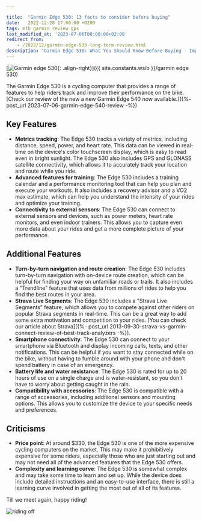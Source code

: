 ```yaml
---

title:  "Garmin Edge 530: 13 facts to consider before buying"
date:   2022-12-28 17:00:00 +0200
tags: mtb garmin review gps
last_modified_at: '2023-07-06T00:00:00+02:00'
redirect_from:
    - /2022/12/garmin-edge-530-long-term-review.html
description: "Garmin Edge 530: What You Should Know Before Buying - Important facts and considerations to keep in mind when purchasing the Garmin Edge 530 cycling computer."
---
```


[![Garmin edge 530](https://i.imgur.com/lOxfl7fm.jpg){: .align-right}]({{ site.constants.wsib }}/garmin edge 530)

The Garmin Edge 530 is a cycling computer that provides a range of features to help riders track and improve their performance on the bike. [Check our review of the new a new Garmin Edge 540 now available.]({%- post_url 2023-07-06-garmin-edge-540-review -%})

Key Features
------------

- **Metrics tracking**: The Edge 530 tracks a variety of metrics, including distance, speed, power, and heart rate. This data can be viewed in real-time on the device's color touchscreen display, which is easy to read even in bright sunlight. The Edge 530 also includes GPS and GLONASS satellite connectivity, which allows it to accurately track your location and route while you ride.
- **Advanced features for training**: The Edge 530 includes a training calendar and a performance monitoring tool that can help you plan and execute your workouts. It also includes a recovery advisor and a VO2 max estimate, which can help you understand the intensity of your rides and optimize your training.
- **Connectivity to external sensors**: The Edge 530 can connect to external sensors and devices, such as power meters, heart rate monitors, and even indoor trainers. This allows you to capture even more data about your rides and get a more complete picture of your performance.

Additional Features
-------------------

- **Turn-by-turn navigation and route creation**: The Edge 530 includes turn-by-turn navigation with on-device route creation, which can be helpful for finding your way on unfamiliar roads or trails. It also includes a "Trendline" feature that uses data from millions of rides to help you find the best routes in your area.
- **Strava Live Segments**: The Edge 530 includes a "Strava Live Segments" feature, which allows you to compete against other riders on popular Strava segments in real-time. This can be a great way to add some extra motivation and competition to your rides. [You can check our article about Strava]({%- post_url 2013-09-30-strava-vs-garmin-connect-review-of-best-track-analyzers -%}).
- **Smartphone connectivity**: The Edge 530 can connect to your smartphone via Bluetooth and display incoming calls, texts, and other notifications. This can be helpful if you want to stay connected while on the bike, without having to fumble around with your phone and don't spend battery in case of an emergency.
- **Battery life and water resistance**: The Edge 530 is rated for up to 20 hours of use on a single charge and is water-resistant, so you don't have to worry about getting caught in the rain.
- **Compatibility with accessories**: The Edge 530 is compatible with a range of accessories, including additional sensors and mounting options. This allows you to customize the device to your specific needs and preferences.

Criticisms
----------

- **Price point**: At around $330, the Edge 530 is one of the more expensive cycling computers on the market. This may make it prohibitively expensive for some riders, especially those who are just starting out and may not need all of the advanced features that the Edge 530 offers.
- **Complexity and learning curve**: The Edge 530 is somewhat complex and may take some time to learn and set up. While the device does include detailed instructions and an easy-to-use interface, there is still a learning curve involved in getting the most out of all of its features.

Till we meet again, happy riding!

![riding off](https://i.imgur.com/fOtDuKTm.png)

